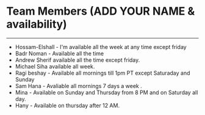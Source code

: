 # Team Members (ADD YOUR NAME & availability)
---
- Hossam-Elshall - I'm available all the week at any time except friday
- Badr Noman - Available all the time
- Andrew Sherif available all the time except friday. 
- Michael Siha available all week.
- Ragi beshay - Available all mornings till 1pm PT except Saturaday and Sunday
- Sam Hana - Avaliable all mornings 7 days a week .
- Mina - Available on Sunday and Thursday from 8 PM and on Saturday all day.
- Hany - Available on thursday after 12 AM.
